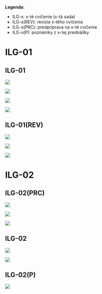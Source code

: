 **Legenda**:

- ILG-x: x-té cvičenie (x-tá sada)
- ILG-x(REV): revízia x-tého cvičenia
- ILG-x(PRC): predpríprava na x-té cvičenie
- ILG-x(P): poznámky z x-tej prednášky

# ILG-01

## ILG-01

![](img/img-01.jpg)

![](img/img-02.jpg)

![](img/img-03.jpg)

![](img/img-04.jpg)

## ILG-01(REV)

![](img/img-05.jpg)

![](img/img-06.jpg)

![](img/img-07.jpg)

# ILG-02

## ILG-02(PRC)

![](img/img-08.jpg)

![](img/img-09.jpg)

![](img/img-10.jpg)

## ILG-02

![](img/img-11.jpg)

![](img/img-12.jpg)

## ILG-02(P)

![](img/img-13.jpg)
